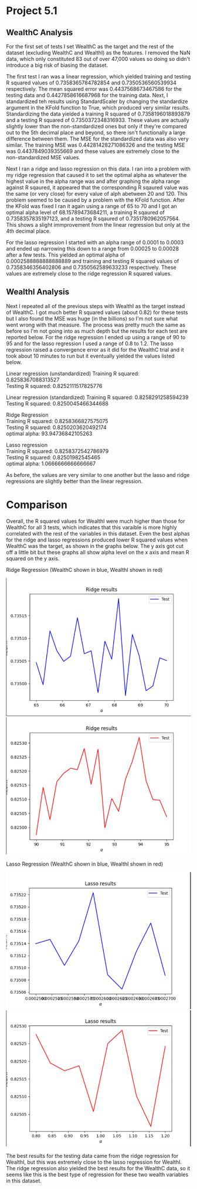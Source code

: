 # Project 5.1

## WealthC Analysis

For the first set of tests I set WealthC as the target and the rest of the dataset (excluding WealthC and WealthI) as the features. I removed the NaN data, which only constituted 83 out of over 47,000 values so doing so didn't introduce a big risk of biasing the dataset.  

The first test I ran was a linear regression, which yielded training and testing R squared values of 0.7358365784782854 and 0.7350536560539934 respectively. The mean squared error was 0.4437568673467586 for the testing data and 0.4427858616687968 for the training data. Next, I standardized teh results using StandardScaler by changing the standardize argument in the KFold function to True, which produced very similar results. Standardizing the data yielded a training R squared of 0.7358196018893879 and a testing R squared of 0.7350372348316933. These values are actually slightly lower than the non-standardized ones but only if they're compared out to the 5th decimal place and beyond, so there isn't functionally a large difference between them. The MSE for the standardized data was also very similar. The training MSE was 0.44281428271086326 and the testing MSE was 0.4437849039355669 and these values are extremely close to the non-standardized MSE values.

Next I ran a ridge and lasso regression on this data. I ran into a problem with my ridge regression that caused it to set the optimal alpha as whatever the highest value in the alpha range was and after graphing the alpha range against R sqaured, it appeared that the corresponding R sqaured value was the same (or very close) for every value of alph abetween 20 and 120. This problem seemed to be caused by a problem with the KFold function. After the KFold was fixed I ran it again using a range of 65 to 70 and I got an optimal alpha level of 68.15789473684211, a training R sqaured of 0.7358357835197123, and a testing R sqaured of 0.7351780962057564. This shows a slight immprovement from the linear regression but only at the 4th decimal place.

For the lasso regression I started with an alpha range of 0.0001 to 0.0003 and ended up narrowing this down to a range from 0.00025 to 0.00028 after a few tests. This yielded an optimal alpha of 0.0002588888888888889 and training and testing R squared values of 0.7358346356402806 and 0.7350562589633233 respectively. These values are extremely close to the ridge regression R squared values. 

## WealthI Analysis

Next I repeated all of the previous steps with WealthI as the target instead of WealthC. I got much better R squared values (about 0.82) for these tests but I also found the MSE was huge (in the billions) so I'm not sure what went wrong with that measure. The process was pretty much the same as before so I'm not going into as much depth but the results for each test are reported below. For the ridge regression I ended up using a range of 90 to 95 and for the lasso regression I used a range of 0.8 to 1.2. The lasso regression raised a convergence error as it did for the WealthC trial and it took about 10 minutes to run but it eventually yielded the values listed below.

Linear regression (unstandardized)
Training R squared: 0.8258367088313527  
Testing R squared: 0.8252111517825776 

Linear regression (standardized)
Training R squared: 0.8258291258594239  
Testing R squared: 0.8250045466344688  

Ridge Regression  
Training R squared: 0.8258366827575075  
Testing R squared: 0.8250203620492174  
optimal alpha: 93.94736842105263  

Lasso regression  
Training R squared: 0.8258372542786979  
Testing R squared: 0.82501982545465  
optimal alpha: 1.0666666666666667    

As before, the values are very similar to one another but the lasso and ridge regressions are slightly better than the linear regression.

# Comparison

Overall, the R squared values for WealthI were much higher than those for WealthC for all 3 tests, which indicates that this varaible is more highly correlated with the rest of the variables in this dataset. Even the best alphas for the ridge and lasso regressions produced lower R squared values when WealthC was the target, as shown in the graphs below. The y axis got cut off a little bit but these graphs all show alpha level on the x axis and mean R squared on the y axis.

Ridge Regression (WealthC shown in blue, WealthI shown in red)

![](WealthC_Ridge.png) ![](WealthI_Ridge.png)


Lasso Regression (WealthC shown in blue, WealthI shown in red)

![](new_WealthC_Lasso.png) ![](WealthI_Lasso.png)

The best results for the testing data came from the ridge regression for WealthI, but this was extremely close to the lasso regression for WealthI. The ridge regression also yielded the best results for the WealthC data, so it seems like this is the best type of regression for these two wealth variables in this dataset.

